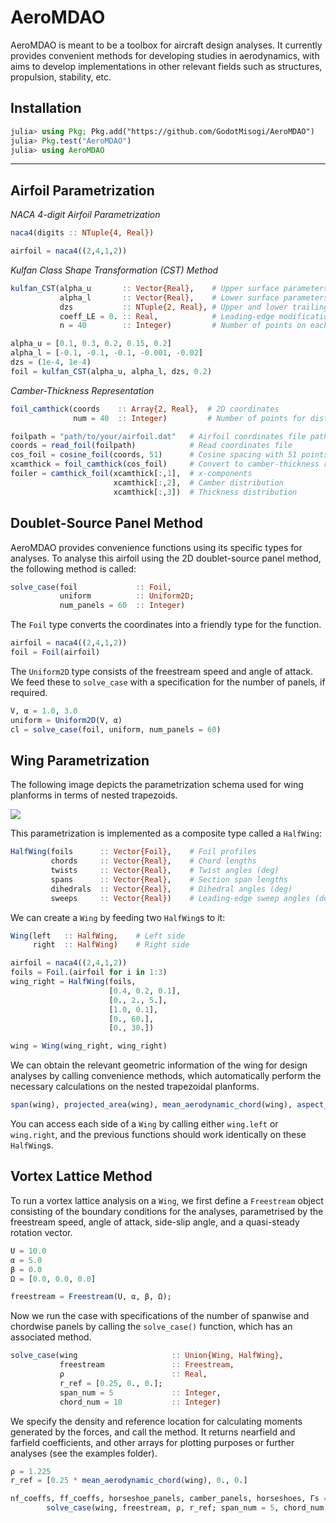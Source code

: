 # AeroMDAO

AeroMDAO is meant to be a toolbox for aircraft design analyses. It currently provides convenient methods for developing studies in aerodynamics, with aims to develop implementations in other relevant fields such as structures, propulsion, stability, etc.

## Installation

```julia
julia> using Pkg; Pkg.add("https://github.com/GodotMisogi/AeroMDAO")
julia> Pkg.test("AeroMDAO")
julia> using AeroMDAO
```
---

## Airfoil Parametrization

*NACA 4-digit Airfoil Parametrization*

```julia
naca4(digits :: NTuple{4, Real})
```

```julia
airfoil = naca4((2,4,1,2))
```

*Kulfan Class Shape Transformation (CST) Method*
```julia
kulfan_CST(alpha_u       :: Vector{Real},    # Upper surface parameters
           alpha_l       :: Vector{Real},    # Lower surface parameters
           dzs           :: NTuple{2, Real}, # Upper and lower trailing edge points
           coeff_LE = 0. :: Real,            # Leading-edge modification coefficient
           n = 40        :: Integer)         # Number of points on each surface
```

```julia
alpha_u = [0.1, 0.3, 0.2, 0.15, 0.2]
alpha_l = [-0.1, -0.1, -0.1, -0.001, -0.02]
dzs = (1e-4, 1e-4)
foil = kulfan_CST(alpha_u, alpha_l, dzs, 0.2)
```

*Camber-Thickness Representation*
```julia
foil_camthick(coords    :: Array{2, Real},  # 2D coordinates 
              num = 40  :: Integer)         # Number of points for distributions 
```

```julia
foilpath = "path/to/your/airfoil.dat"   # Airfoil coordinates file path
coords = read_foil(foilpath)            # Read coordinates file
cos_foil = cosine_foil(coords, 51)      # Cosine spacing with 51 points on upper and lower surfaces
xcamthick = foil_camthick(cos_foil)     # Convert to camber-thickness representation
foiler = camthick_foil(xcamthick[:,1],  # x-components
                       xcamthick[:,2],  # Camber distribution
                       xcamthick[:,3])  # Thickness distribution
```

## Doublet-Source Panel Method

AeroMDAO provides convenience functions using its specific types for analyses. To analyse this airfoil using the 2D doublet-source panel method, the following method is called:

```julia
solve_case(foil             :: Foil, 
           uniform          :: Uniform2D;
           num_panels = 60  :: Integer)
```

The `Foil` type converts the coordinates into a friendly type for the function. 

```julia
airfoil = naca4((2,4,1,2))
foil = Foil(airfoil)
```

The `Uniform2D` type consists of the freestream speed and angle of attack. We feed these to `solve_case` with a specification for the number of panels, if required. 

```julia
V, α = 1.0, 3.0 
uniform = Uniform2D(V, α)
cl = solve_case(foil, uniform, num_panels = 60)
```

## Wing Parametrization

The following image depicts the parametrization schema used for wing planforms in terms of nested trapezoids.

![](https://godot-bloggy.xyz/post/diagrams/WingGeometry.svg)

This parametrization is implemented as a composite type called a `HalfWing`: 

```julia
HalfWing(foils  	:: Vector{Foil}, 	# Foil profiles
         chords 	:: Vector{Real}, 	# Chord lengths
         twists 	:: Vector{Real}, 	# Twist angles (deg)
         spans  	:: Vector{Real}, 	# Section span lengths
         dihedrals	:: Vector{Real},	# Dihedral angles (deg)
         sweeps 	:: Vector{Real})	# Leading-edge sweep angles (deg)
```

We can create a `Wing` by feeding two `HalfWing`s to it:
```julia
Wing(left   :: HalfWing,    # Left side
     right  :: HalfWing)    # Right side
```

```julia
airfoil = naca4((2,4,1,2))
foils = Foil.(airfoil for i in 1:3)
wing_right = HalfWing(foils,
                      [0.4, 0.2, 0.1],
                      [0., 2., 5.],
                      [1.0, 0.1],
                      [0., 60.],
                      [0., 30.])

wing = Wing(wing_right, wing_right)
```

We can obtain the relevant geometric information of the wing for design analyses by calling convenience methods, which automatically perform the necessary calculations on the nested trapezoidal planforms.

```julia
span(wing), projected_area(wing), mean_aerodynamic_chord(wing), aspect_ratio(wing)
```

You can access each side of a `Wing` by calling either `wing.left` or `wing.right`, and the previous functions should work identically on these `HalfWing`s.

## Vortex Lattice Method

To run a vortex lattice analysis on a `Wing`, we first define a `Freestream` object consisting of the boundary conditions for the analyses, parametrised by the freestream speed, angle of attack, side-slip angle, and a quasi-steady rotation vector.

```julia
U = 10.0
α = 5.0
β = 0.0
Ω = [0.0, 0.0, 0.0]

freestream = Freestream(U, α, β, Ω);
```

Now we run the case with specifications of the number of spanwise and chordwise panels by calling the `solve_case()` function, which has an associated method.
```julia
solve_case(wing                     :: Union{Wing, HalfWing},
           freestream               :: Freestream, 
           ρ                        :: Real, 
           r_ref = [0.25, 0., 0.]; 
           span_num = 5             :: Integer, 
           chord_num = 10           :: Integer)
```

We specify the density and reference location for calculating moments generated by the forces, and call the method. It returns nearfield and farfield coefficients, and other arrays for plotting purposes or further analyses (see the examples folder).

```julia
ρ = 1.225
r_ref = [0.25 * mean_aerodynamic_chord(wing), 0., 0.]

nf_coeffs, ff_coeffs, horseshoe_panels, camber_panels, horseshoes, Γs = 
        solve_case(wing, freestream, ρ, r_ref; span_num = 5, chord_num = 10);
```